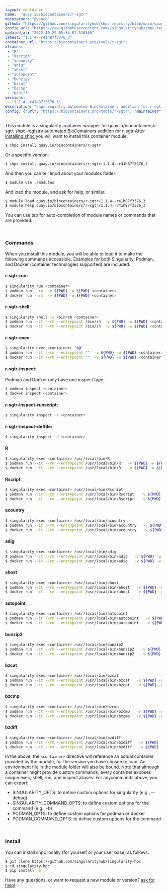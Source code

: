 ```yaml
---
layout: container
name:  "quay.io/biocontainers/r-sgtr"
maintainer: "@vsoch"
github: "https://github.com/singularityhub/shpc-registry/blob/main/quay.io/biocontainers/r-sgtr/container.yaml"
config_url: "https://raw.githubusercontent.com//singularityhub/shpc-registry/main/quay.io/biocontainers/r-sgtr/container.yaml"
updated_at: "2022-10-29 05:34:07.510360"
latest: "1.1.4--r41h87f3376_3"
container_url: "https://biocontainers.pro/tools/r-sgtr"
aliases:
 - "R"
 - "Rscript"
 - "acountry"
 - "adig"
 - "ahost"
 - "autopoint"
 - "bunzip2"
 - "bzcat"
 - "bzcmp"
 - "bzdiff"
versions:
 - "1.1.4--r41h87f3376_3"
description: "shpc-registry automated BioContainers addition for r-sgtr"
config: {"url": "https://biocontainers.pro/tools/r-sgtr", "maintainer": "@vsoch", "description": "shpc-registry automated BioContainers addition for r-sgtr", "latest": {"1.1.4--r41h87f3376_3": "sha256:7e1fd32eed4791e3467a5dee6917694b9f49b8149f5b4dddec0a28a515e5a9b1"}, "tags": {"1.1.4--r41h87f3376_3": "sha256:7e1fd32eed4791e3467a5dee6917694b9f49b8149f5b4dddec0a28a515e5a9b1"}, "docker": "quay.io/biocontainers/r-sgtr", "aliases": {"R": "/usr/local/bin/R", "Rscript": "/usr/local/bin/Rscript", "acountry": "/usr/local/bin/acountry", "adig": "/usr/local/bin/adig", "ahost": "/usr/local/bin/ahost", "autopoint": "/usr/local/bin/autopoint", "bunzip2": "/usr/local/bin/bunzip2", "bzcat": "/usr/local/bin/bzcat", "bzcmp": "/usr/local/bin/bzcmp", "bzdiff": "/usr/local/bin/bzdiff"}}
---
```


This module is a singularity container wrapper for quay.io/biocontainers/r-sgtr.
shpc-registry automated BioContainers addition for r-sgtr
After [installing shpc](#install) you will want to install this container module:


```bash
$ shpc install quay.io/biocontainers/r-sgtr
```

Or a specific version:

```bash
$ shpc install quay.io/biocontainers/r-sgtr:1.1.4--r41h87f3376_3
```

And then you can tell lmod about your modules folder:

```bash
$ module use ./modules
```

And load the module, and ask for help, or similar.

```bash
$ module load quay.io/biocontainers/r-sgtr/1.1.4--r41h87f3376_3
$ module help quay.io/biocontainers/r-sgtr/1.1.4--r41h87f3376_3
```

You can use tab for auto-completion of module names or commands that are provided.

<br>

### Commands

When you install this module, you will be able to load it to make the following commands accessible.
Examples for both Singularity, Podman, and Docker (container technologies supported) are included.

#### r-sgtr-run:

```bash
$ singularity run <container>
$ podman run --rm  -v ${PWD} -w ${PWD} <container>
$ docker run --rm  -v ${PWD} -w ${PWD} <container>
```

#### r-sgtr-shell:

```bash
$ singularity shell -s /bin/sh <container>
$ podman run --it --rm --entrypoint /bin/sh  -v ${PWD} -w ${PWD} <container>
$ docker run --it --rm --entrypoint /bin/sh  -v ${PWD} -w ${PWD} <container>
```

#### r-sgtr-exec:

```bash
$ singularity exec <container> "$@"
$ podman run --it --rm --entrypoint ""  -v ${PWD} -w ${PWD} <container> "$@"
$ docker run --it --rm --entrypoint ""  -v ${PWD} -w ${PWD} <container> "$@"
```

#### r-sgtr-inspect:

Podman and Docker only have one inspect type.

```bash
$ podman inspect <container>
$ docker inspect <container>
```

#### r-sgtr-inspect-runscript:

```bash
$ singularity inspect -r <container>
```

#### r-sgtr-inspect-deffile:

```bash
$ singularity inspect -d <container>
```


#### R

```bash
$ singularity exec <container> /usr/local/bin/R
$ podman run --it --rm --entrypoint /usr/local/bin/R   -v ${PWD} -w ${PWD} <container> -c " $@"
$ docker run --it --rm --entrypoint /usr/local/bin/R   -v ${PWD} -w ${PWD} <container> -c " $@"
```


#### Rscript

```bash
$ singularity exec <container> /usr/local/bin/Rscript
$ podman run --it --rm --entrypoint /usr/local/bin/Rscript   -v ${PWD} -w ${PWD} <container> -c " $@"
$ docker run --it --rm --entrypoint /usr/local/bin/Rscript   -v ${PWD} -w ${PWD} <container> -c " $@"
```


#### acountry

```bash
$ singularity exec <container> /usr/local/bin/acountry
$ podman run --it --rm --entrypoint /usr/local/bin/acountry   -v ${PWD} -w ${PWD} <container> -c " $@"
$ docker run --it --rm --entrypoint /usr/local/bin/acountry   -v ${PWD} -w ${PWD} <container> -c " $@"
```


#### adig

```bash
$ singularity exec <container> /usr/local/bin/adig
$ podman run --it --rm --entrypoint /usr/local/bin/adig   -v ${PWD} -w ${PWD} <container> -c " $@"
$ docker run --it --rm --entrypoint /usr/local/bin/adig   -v ${PWD} -w ${PWD} <container> -c " $@"
```


#### ahost

```bash
$ singularity exec <container> /usr/local/bin/ahost
$ podman run --it --rm --entrypoint /usr/local/bin/ahost   -v ${PWD} -w ${PWD} <container> -c " $@"
$ docker run --it --rm --entrypoint /usr/local/bin/ahost   -v ${PWD} -w ${PWD} <container> -c " $@"
```


#### autopoint

```bash
$ singularity exec <container> /usr/local/bin/autopoint
$ podman run --it --rm --entrypoint /usr/local/bin/autopoint   -v ${PWD} -w ${PWD} <container> -c " $@"
$ docker run --it --rm --entrypoint /usr/local/bin/autopoint   -v ${PWD} -w ${PWD} <container> -c " $@"
```


#### bunzip2

```bash
$ singularity exec <container> /usr/local/bin/bunzip2
$ podman run --it --rm --entrypoint /usr/local/bin/bunzip2   -v ${PWD} -w ${PWD} <container> -c " $@"
$ docker run --it --rm --entrypoint /usr/local/bin/bunzip2   -v ${PWD} -w ${PWD} <container> -c " $@"
```


#### bzcat

```bash
$ singularity exec <container> /usr/local/bin/bzcat
$ podman run --it --rm --entrypoint /usr/local/bin/bzcat   -v ${PWD} -w ${PWD} <container> -c " $@"
$ docker run --it --rm --entrypoint /usr/local/bin/bzcat   -v ${PWD} -w ${PWD} <container> -c " $@"
```


#### bzcmp

```bash
$ singularity exec <container> /usr/local/bin/bzcmp
$ podman run --it --rm --entrypoint /usr/local/bin/bzcmp   -v ${PWD} -w ${PWD} <container> -c " $@"
$ docker run --it --rm --entrypoint /usr/local/bin/bzcmp   -v ${PWD} -w ${PWD} <container> -c " $@"
```


#### bzdiff

```bash
$ singularity exec <container> /usr/local/bin/bzdiff
$ podman run --it --rm --entrypoint /usr/local/bin/bzdiff   -v ${PWD} -w ${PWD} <container> -c " $@"
$ docker run --it --rm --entrypoint /usr/local/bin/bzdiff   -v ${PWD} -w ${PWD} <container> -c " $@"
```



In the above, the `<container>` directive will reference an actual container provided
by the module, for the version you have chosen to load. An environment file in the
module folder will also be bound. Note that although a container
might provide custom commands, every container exposes unique exec, shell, run, and
inspect aliases. For anycommands above, you can export:

 - SINGULARITY_OPTS: to define custom options for singularity (e.g., --debug)
 - SINGULARITY_COMMAND_OPTS: to define custom options for the command (e.g., -b)
 - PODMAN_OPTS: to define custom options for podman or docker
 - PODMAN_COMMAND_OPTS: to define custom options for the command

<br>

### Install

You can install shpc locally (for yourself or your user base) as follows:

```bash
$ git clone https://github.com/singularityhub/singularity-hpc
$ cd singularity-hpc
$ pip install -e .
```

Have any questions, or want to request a new module or version? [ask for help!](https://github.com/singularityhub/singularity-hpc/issues)